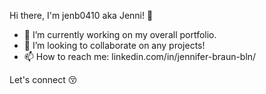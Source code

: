Hi there, I'm jenb0410 aka Jenni! :cherry_blossom:

- 🔭 I’m currently working on my overall portfolio.
- 👯 I’m looking to collaborate on any projects!
- 📫 How to reach me: linkedin.com/in/jennifer-braun-bln/

Let's connect :kissing_closed_eyes:
